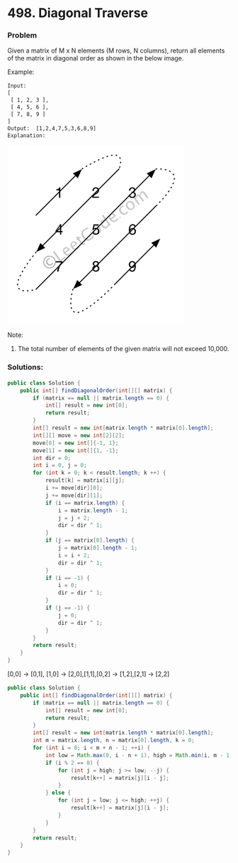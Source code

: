 # 498. Diagonal Traverse

### Problem

Given a matrix of M x N elements (M rows, N columns), return all elements of the matrix in diagonal order as shown in the below image.

Example:
```
Input:
[
 [ 1, 2, 3 ],
 [ 4, 5, 6 ],
 [ 7, 8, 9 ]
]
Output:  [1,2,4,7,5,3,6,8,9]
Explanation:
```
![](/assets/diagonal_traverse.png)

Note:
1. The total number of elements of the given matrix will not exceed 10,000.

### Solutions:

```java
public class Solution {
    public int[] findDiagonalOrder(int[][] matrix) {
        if (matrix == null || matrix.length == 0) {
            int[] result = new int[0];
            return result;
        }
        int[] result = new int[matrix.length * matrix[0].length];
        int[][] move = new int[2][2];
        move[0] = new int[]{-1, 1};
        move[1] = new int[]{1, -1};
        int dir = 0;
        int i = 0, j = 0;
        for (int k = 0; k < result.length; k ++) {
            result[k] = matrix[i][j];
            i += move[dir][0];
            j += move[dir][1];
            if (i == matrix.length) {
                i = matrix.length - 1;
                j = j + 2;
                dir = dir ^ 1;
            }
            if (j == matrix[0].length) {
                j = matrix[0].length - 1;
                i = i + 2;
                dir = dir ^ 1;
            }
            if (i == -1) {
                i = 0;
                dir = dir ^ 1;
            }
            if (j == -1) {
                j = 0;
                dir = dir ^ 1;
            }
        }
        return result;
    }
}
```

[0,0] -> [0,1], [1,0] -> [2,0],[1,1],[0,2] -> [1,2],[2,1] -> [2,2]
```java
public class Solution {
    public int[] findDiagonalOrder(int[][] matrix) {
        if (matrix == null || matrix.length == 0) {
            int[] result = new int[0];
            return result;
        }
        int[] result = new int[matrix.length * matrix[0].length];
        int m = matrix.length, n = matrix[0].length, k = 0;
        for (int i = 0; i < m + n - 1; ++i) {
            int low = Math.max(0, i - n + 1), high = Math.min(i, m - 1);
            if (i % 2 == 0) {
                for (int j = high; j >= low; --j) {
                    result[k++] = matrix[j][i - j];
                }
            } else {
                for (int j = low; j <= high; ++j) {
                    result[k++] = matrix[j][i - j];
                }
            }
        }
        return result;
    }
}
```
